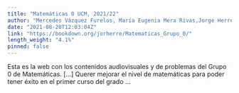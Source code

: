 ```yaml
---
title: "Matemáticas 0 UCM, 2021/22"
author: "Mercedes Vázquez Furelos, María Eugenia Mera Rivas,Jorge Herrera de la Cruz"
date: "2021-08-20T12:03:04Z"
link: "https://bookdown.org/jorherre/Matematicas_Grupo_0/"
length_weight: "4.1%"
pinned: false
---
```


Esta es la web con los contenidos audiovisuales y de problemas del Grupo 0 de Matemáticas. [...] Querer mejorar el nivel de matemáticas para poder tener éxito en el primer curso del grado ...
